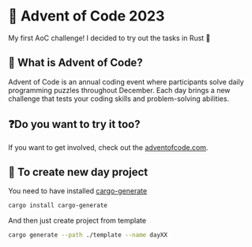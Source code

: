 # 🎄 Advent of Code 2023
My first AoC challenge! I decided to try out the tasks in Rust 🦀

## 🎁 What is Advent of Code?
Advent of Code is an annual coding event where participants solve daily programming puzzles throughout December. Each day brings a new challenge that tests your coding skills and problem-solving abilities.

## ❓Do you want to try it too?
If you want to get involved, check out the [adventofcode.com](https://adventofcode.com).

## 📌 To create new day project
You need to have installed [cargo-generate](https://github.com/cargo-generate/cargo-generate)
```bash
cargo install cargo-generate
```
And then just create project from template
```bash
cargo generate --path ./template --name dayXX
```
